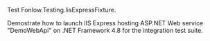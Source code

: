 Test Fonlow.Testing.IisExpressFixture.

Demostrate how to launch IIS Express hosting ASP.NET Web service "DemoWebApi" on .NET Framework 4.8 for the integration test suite.